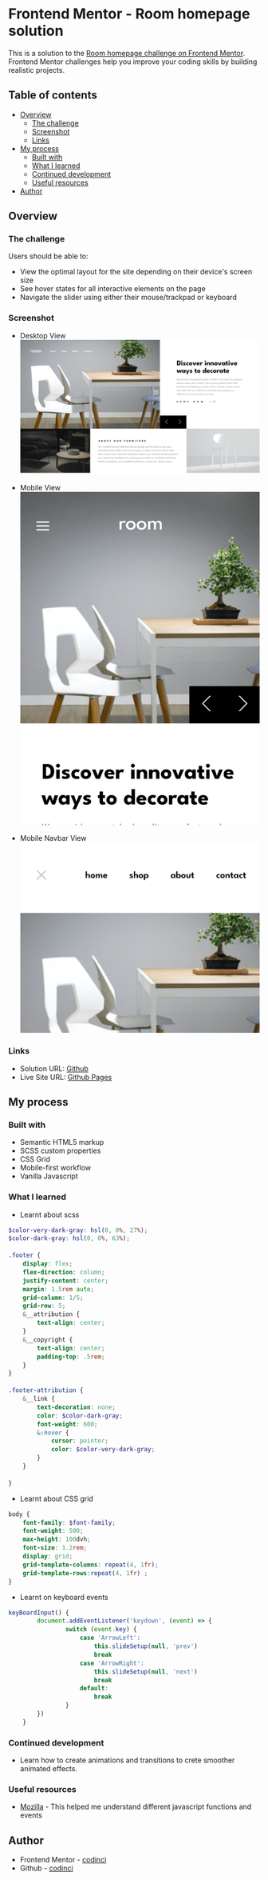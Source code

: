# Frontend Mentor - Room homepage solution

This is a solution to the [Room homepage challenge on Frontend Mentor](https://www.frontendmentor.io/challenges/room-homepage-BtdBY_ENq). Frontend Mentor challenges help you improve your coding skills by building realistic projects.

## Table of contents

- [Overview](#overview)
  - [The challenge](#the-challenge)
  - [Screenshot](#screenshot)
  - [Links](#links)
- [My process](#my-process)
  - [Built with](#built-with)
  - [What I learned](#what-i-learned)
  - [Continued development](#continued-development)
  - [Useful resources](#useful-resources)
- [Author](#author)

## Overview

### The challenge

Users should be able to:

- View the optimal layout for the site depending on their device's screen size
- See hover states for all interactive elements on the page
- Navigate the slider using either their mouse/trackpad or keyboard

### Screenshot

- Desktop View
![Desktop View](./images/screenshots/screen-shot-desktop.png)

- Mobile View
![Mobile View](./images/screenshots/screen-shot-mobile.png)

- Mobile Navbar View
![Mobile Navbar View](./images/screenshots/screen-shot-mobile-navbar.png)

### Links

- Solution URL: [Github](https://github.com/codinci/FrontendChallenges/tree/main/room-homepage-master)
- Live Site URL: [Github Pages](https://codinci.github.io/FrontendChallenges/room-homepage-master/)

## My process

### Built with

- Semantic HTML5 markup
- SCSS custom properties
- CSS Grid
- Mobile-first workflow
- Vanilla Javascript

### What I learned

- Learnt about scss

```_footer.scss
$color-very-dark-gray: hsl(0, 0%, 27%);
$color-dark-gray: hsl(0, 0%, 63%);

.footer {
	display: flex;
	flex-direction: column;
	justify-content: center;
	margin: 1.5rem auto;
	grid-column: 1/5;
	grid-row: 5;
	&__attribution {
		text-align: center;
	}
	&__copyright {
		text-align: center;
		padding-top: .5rem;
	}
}

.footer-attribution {
	&__link {
		text-decoration: none;
		color: $color-dark-gray;
		font-weight: 600;
		&:hover {
			cursor: pointer;
			color: $color-very-dark-gray;
		}
	}

}
```

- Learnt about CSS grid

```_typography.scss
body {
	font-family: $font-family;
	font-weight: 500;
	max-height: 100dvh;
	font-size: 1.2rem;
	display: grid;
	grid-template-columns: repeat(4, 1fr);
	grid-template-rows:repeat(4, 1fr) ;
}
```
- Learnt on keyboard events

```slider.js
keyBoardInput() {
		document.addEventListener('keydown', (event) => {
				switch (event.key) {
					case 'ArrowLeft':
						this.slideSetup(null, 'prev')
						break
					case 'ArrowRight':
						this.slideSetup(null, 'next')
						break
					default:
						break
				}
		})
	}
```

### Continued development
- Learn how to create animations and transitions to crete smoother animated effects.

### Useful resources
- [Mozilla](https://developer.mozilla.org/en-US/docs) - This helped me understand different javascript functions and events

## Author

- Frontend Mentor - [codinci](https://www.frontendmentor.io/profile/codinci)
- Github - [codinci](https://github.com/codinci)